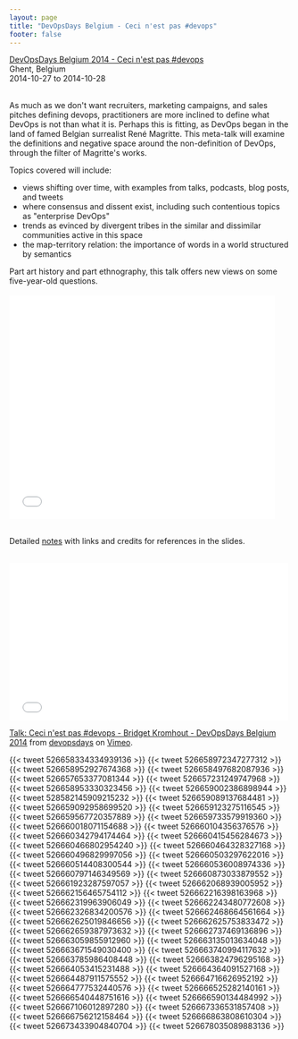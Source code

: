 ```yaml
---
layout: page
title: "DevOpsDays Belgium - Ceci n'est pas #devops"
footer: false
---
```


<a href="http://devopsdays.org/events/2014-belgium/proposals/ceci-nest-pas-devops/">DevOpsDays Belgium 2014 - Ceci n'est pas #devops</a><br>
Ghent, Belgium<br>
2014-10-27 to 2014-10-28
<br><br>

<p>
As much as we don't want recruiters, marketing campaigns, and sales pitches defining devops, practitioners are more inclined to define what DevOps is not than what it is. Perhaps this is fitting, as DevOps began in the land of famed Belgian surrealist René Magritte. This meta-talk will examine the definitions and negative space around the non-definition of DevOps, through the filter of Magritte's works.
<p>
Topics covered will include:
<p>
<ul>
<li>views shifting over time, with examples from talks, podcasts, blog posts, and tweets
<li>where consensus and dissent exist, including such contentious topics as "enterprise DevOps"
<li>trends as evinced by divergent tribes in the similar and dissimilar communities active in this space
<li>the map-territory relation: the importance of words in a world structured by semantics
</ul>
<p>
Part art history and part ethnography, this talk offers new views on some five-year-old questions.
<br>
<br>

<iframe src="//www.slideshare.net/slideshow/embed_code/40812931" width="476" height="400" frameborder="0" marginwidth="0" marginheight="0" scrolling="no"></iframe>
<br>
<br>


Detailed <a href="notes/">notes</a> with links and credits for references in the slides.
<br>
<br>

<iframe src="//player.vimeo.com/video/114020672" width="500" height="281" frameborder="0" webkitallowfullscreen mozallowfullscreen allowfullscreen></iframe> <p><a href="https://vimeo.com/114020672">Talk: Ceci n&#039;est pas #devops - Bridget Kromhout - DevOpsDays Belgium 2014</a> from <a href="https://vimeo.com/devopsdays">devopsdays</a> on <a href="https://vimeo.com">Vimeo</a>.</p>


{{< tweet 526658334334939136 >}}
{{< tweet 526658972347277312 >}}
{{< tweet 526658952927674368 >}}
{{< tweet 526658497682087936 >}}
{{< tweet 526657653377081344 >}}
{{< tweet 526657231249747968 >}}
{{< tweet 526658953330323456 >}}
{{< tweet 526659002386898944 >}}
{{< tweet 528582145909215232 >}}
{{< tweet 526659089137684481 >}}
{{< tweet 526659092958699520 >}}
{{< tweet 526659123275116545 >}}
{{< tweet 526659567720357889 >}}
{{< tweet 526659733579919360 >}}
{{< tweet 526660018071154688 >}}
{{< tweet 526660104356376576 >}}
{{< tweet 526660342794174464 >}}
{{< tweet 526660415456284673 >}}
{{< tweet 526660466802954240 >}}
{{< tweet 526660464328327168 >}}
{{< tweet 526660496829997056 >}}
{{< tweet 526660503297622016 >}}
{{< tweet 526660514408300544 >}}
{{< tweet 526660536008974336 >}}
{{< tweet 526660797146349569 >}}
{{< tweet 526660873033879552 >}}
{{< tweet 526661923287597057 >}}
{{< tweet 526662068939005952 >}}
{{< tweet 526662156465754112 >}}
{{< tweet 526662216398163968 >}}
{{< tweet 526662319963906049 >}}
{{< tweet 526662243480772608 >}}
{{< tweet 526662326834200576 >}}
{{< tweet 526662468664561664 >}}
{{< tweet 526662625019846656 >}}
{{< tweet 526662625753833472 >}}
{{< tweet 526662659387973632 >}}
{{< tweet 526662737469136896 >}}
{{< tweet 526663059855912960 >}}
{{< tweet 526663135013634048 >}}
{{< tweet 526663671549030400 >}}
{{< tweet 526663740994117632 >}}
{{< tweet 526663785986408448 >}}
{{< tweet 526663824796295168 >}}
{{< tweet 526664053415231488 >}}
{{< tweet 526664364091527168 >}}
{{< tweet 526664487911575552 >}}
{{< tweet 526664716626952192 >}}
{{< tweet 526664777532440576 >}}
{{< tweet 526666525282140161 >}}
{{< tweet 526666540448751616 >}}
{{< tweet 526666590134484992 >}}
{{< tweet 526667106012897280 >}}
{{< tweet 526667336531857408 >}}
{{< tweet 526666756212158464 >}}
{{< tweet 526666863808610304 >}}
{{< tweet 526673433904840704 >}}
{{< tweet 526678035089883136 >}}
